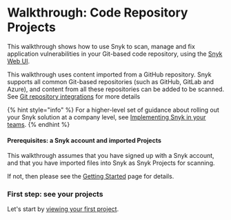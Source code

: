 # Walkthrough: Code Repository Projects

This walkthrough shows how to use Snyk to scan, manage and fix application vulnerabilities in your Git-based code repository, using the [Snyk Web UI](../snyk-web-ui.md).

This walkthrough uses content imported from a GitHub repository. Snyk supports all common Git-based repositories (such as GitHub, GitLab and Azure), and content from all these repositories can be added to be scanned. See [Git repository integrations](../../integrations/git-repository-scm-integrations/) for more details

{% hint style="info" %}
For a higher-level set of guidance about rolling out your Snyk solution at a company level, see [Implementing Snyk in your teams](../implementing-snyk-business-and-enterprise-plan-users.md).
{% endhint %}

#### Prerequisites: a Snyk account and imported Projects

This walkthrough assumes that you have signed up with a Snyk account, and that you have imported files into Snyk as Snyk Projects for scanning.

If not, then please see the [Getting Started](../) page for details.

### First step: see your projects

Let's start by [viewing your first project](view-your-first-snyk-projects.md).
